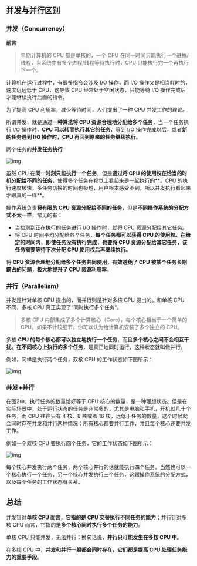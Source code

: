 ## 并发与并行区别

### 并发（Concurrency）

**前言**

> 早期计算机的 CPU 都是单核的，一个 CPU 在同一时间只能执行一个进程/线程，当系统中有多个进程/线程等待执行时，CPU 只能执行完一个再执行下一个。

计算机在运行过程中，有很多指令会涉及 I/O 操作，而 I/O 操作又是相当耗时的，速度远远低于 CPU，这导致 CPU 经常处于空闲状态，只能等待 I/O 操作完成后才能继续执行后面的指令。

为了提高 CPU 利用率，减少等待时间，人们提出了一种 CPU 并发工作的理论。

所谓并发，就是通过**一种算法将 CPU 资源合理地分配给多个任务**，当一个任务执行 I/O 操作时，**CPU 可以转而执行其它的任务**，等到 I/O 操作完成以后，或者**新的任务遇到 I/O 操作时，CPU 再回到原来的任务继续执行**。

两个任务的**并发任务执行**

![img](https://blog-img-qrx.oss-cn-beijing.aliyuncs.com/img/1515363219-0.gif)

虽然 CPU 在**同一时刻只能执行一个任务**，但是**通过将 CPU 的使用权在恰当的时机分配给不同的任务**，使得多个任务在视觉上看起来是一起执行的**。CPU 的执行速度极快，多任务切换的时间也极短，用户根本感受不到，所以并发执行看起来才跟真的一样**。

操作系统负责**将有限的 CPU 资源分配给不同的任务**，但是**不同操作系统的分配方式不太一样**，常见的有：

- 当检测到正在执行的任务进行 I/O 操作时，就将 CPU 资源分配给其它任务。
- 将 CPU 时间平均分配给各个任务，**每个任务都可以获得 CPU 的使用权。在给定的时间内，即使任务没有执行完成，也要将 CPU 资源分配给其它任务，该任务需要等待下次分配 CPU 使用权后再继续执行。**


将 **CPU 资源合理地分配给多个任务共同使用，有效避免了 CPU 被某个任务长期霸占的问题，极大地提升了 CPU 资源利用率**。

### 并行（Parallelism）

并发是针对单核 CPU 提出的，而并行则是针对多核 CPU 提出的。和单核 CPU 不同，多核 CPU 真正实现了“同时执行多个任务”。

> 多核 CPU 内部集成了多个计算核心（Core），每个核心相当于一个简单的 CPU，如果不计较细节，你可以认为给计算机安装了多个独立的 CPU。

多核 **CPU 的每个核心都可以独立地执行一个任务**，而且**多个核心之间不会相互干扰。在不同核心上执行的多个任务**，是真正地同时运行，这种状态就叫做并行。

例如，同样是执行两个任务，双核 CPU 的工作状态如下图所示：

![img](https://blog-img-qrx.oss-cn-beijing.aliyuncs.com/img/15153644a-1.gif)

### 并发+并行

在图2中，执行任务的数量恰好等于 CPU 核心的数量，是一种理想状态。但是在实际场景中，处于运行状态的任务是非常多的，尤其是电脑和手机，开机就几十个任务，而 CPU 往往只有 4 核、8 核或者 16 核，远低于任务的数量，这个时候就会同时存在并发和并行两种情况：所有核心都要并行工作，并且每个核心还要并发工作。

例如一个双核 CPU 要执行四个任务，它的工作状态如下图所示：



![img](https://blog-img-qrx.oss-cn-beijing.aliyuncs.com/img/15153613F-2.gif)



每个核心并发执行两个任务，两个核心并行的话就能执行四个任务。当然也可以一个核心执行一个任务，另一个核心并发执行三个任务，这跟操作系统的分配方式，以及每个任务的工作状态有关系。

## 总结

并发针对**单核 CPU 而言，它指的是 CPU 交替执行不同任务的能力**；并行针对多核 CPU 而言，它指的**是多个核心同时执行多个任务的能力**。

单核 CPU 只能并发，无法并行；换句话说，**并行只可能发生在多核 CPU 中**。

在多核 CPU 中，**并发和并行一般都会同时存在，它们都是提高 CPU 处理任务能力的重要手段**。